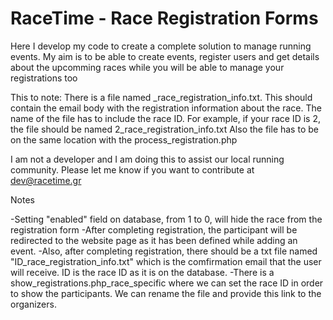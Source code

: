# RaceTime - Race Registration Forms 

Here I develop my code to create a complete solution to manage running events.
My aim is to be able to create events, register users and get details about the upcomming races while you will be able to manage your registrations too

This to note:
There is a file named _race_registration_info.txt. This should contain the email body with the registration information about the race.
The name of the file has to include the race ID. For example, if your race ID is 2, the file should be named 2_race_registration_info.txt
Also the file has to be on the same location with the process_registration.php

I am not a developer and I am doing this to assist our local running community.
Please let me know if you want to contribute at dev@racetime.gr

Notes

-Setting "enabled" field on database, from 1 to 0, will hide the race from the registration form
-After completing registration, the participant will be redirected to the website page as it has been defined while adding an event.
-Also, after completing registration, there should be a txt file named "ID_race_registration_info.txt" which is the comfirmation email that the user will receive. ID is the race ID as it is on the database.
-There is a show_registrations.php_race_specific where we can set the race ID in order to show the participants. We can rename the file and provide this link to the organizers.
